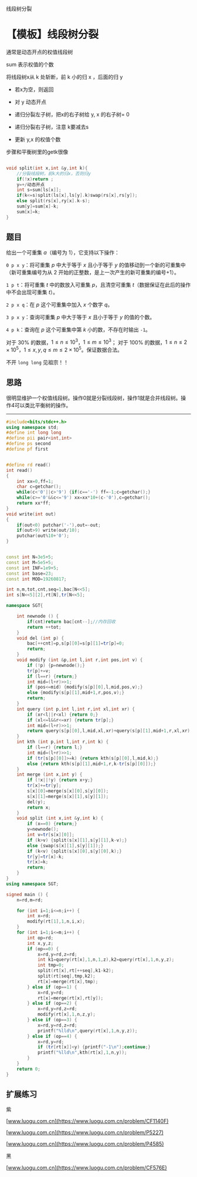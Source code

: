 线段树分裂

# 【模板】线段树分裂

通常是动态开点的权值线段树

 sum 表示权值的个数

将线段树x从 k 处斩断，前 k 小的归 x ，后面的归 y

- 若x为空，则返回

- 对 y 动态开点

- 递归分裂左子树，把x的右子树给 y, x 的右子树= 0

- 递归分裂右子树，注意 k要减去s

- 更新 y,x 的权值个数

步骤和平衡树里的getk很像

```C++

void split(int x,int &y,int k){
	//分裂线段树，前k大的归x，否则归y
	if(!x)return ;
	y=+/动态开点
	int s=sum[ls[x]];
	if(k<=s)split(ls[x],ls[y].k)swap(rs[x],rs[y]);
	else split(rs[x],ry[x].k-s);
	sum[y]=sum[x]-k;
	sum[x]=k;
}
```

## 题目

给出一个可重集 $a$（编号为 $1$），它支持以下操作：

`0 p x y`：将可重集 $p$ 中大于等于 $x$ 且小于等于 $y$ 的值移动到一个新的可重集中（新可重集编号为从 $2$ 开始的正整数，是上一次产生的新可重集的编号+1）。

`1 p t`：将可重集 $t$ 中的数放入可重集 $p$，且清空可重集 $t$（数据保证在此后的操作中不会出现可重集 $t$）。

`2 p x q`：在 $p$ 这个可重集中加入 $x$ 个数字 $q$。

`3 p x y`：查询可重集 $p$ 中大于等于 $x$ 且小于等于 $y$ 的值的个数。

`4 p k`：查询在 $p$ 这个可重集中第 $k$ 小的数，不存在时输出 `-1`。



对于 $30\%$ 的数据，$1\leq n \leq {10}^3$，$1 \le m \le {10}^3$；
对于 $100\%$ 的数据，$1 \le n \le 2 \times {10}^5$，$1 \le x, y, q \le m \le 2 \times {10}^5$。保证数据合法。

不开 `long long` 见祖宗！！

## 思路

很明显维护一个权值线段树。操作0就是分裂线段树，操作1就是合并线段树。操作4可以类比平衡树的操作。

---

```C++
#include<bits/stdc++.h>
using namespace std;
#define int long long
#define pii pair<int,int>
#define ps second
#define pf first


#define rd read()
int read()
{
	int xx=0,ff=1;
	char c=getchar();
	while(c<'0'||c>'9') {if(c=='-') ff=-1;c=getchar();}
	while(c>='0'&&c<='9') xx=xx*10+(c-'0'),c=getchar();
	return xx*ff;
}
void write(int out)
{
	if(out<0) putchar('-'),out=-out;
	if(out>9) write(out/10);
	putchar(out%10+'0');
}


const int N=3e5+5;
const int M=5e5+5;
const int INF=1e9+5;
const int base=23;
const int MOD=19260817;

int n,m,tot,cnt,seq=1,bac[N<<5];
int s[N<<5][2],rt[N],tr[N<<5];

namespace SGT{

	int newnode () {
		if(cnt)return bac[cnt--];//内存回收
		return ++tot;
	}
	void del (int p) {
		bac[++cnt]=p,s[p][0]=s[p][1]=tr[p]=0;
		return;
	}
	void modify (int &p,int l,int r,int pos,int v) {
		if (!p) {p=newnode();}
		tr[p]+=v;
		if (l==r) {return;}
		int mid=(l+r)>>1;
		if (pos<=mid) {modify(s[p][0],l,mid,pos,v);}
		else {modify(s[p][1],mid+1,r,pos,v);}
		return;
	}
	int query (int p,int l,int r,int xl,int xr) {
		if (xr<l||r<xl) {return 0;}
		if (xl<=l&&r<=xr) {return tr[p];}
		int mid=(l+r)>>1;
		return query(s[p][0],l,mid,xl,xr)+query(s[p][1],mid+1,r,xl,xr);
	}
	int kth (int p,int l,int r,int k) {
		if (l==r) {return l;}
		int mid=(l+r)>>1;
		if (tr[s[p][0]]>=k) {return kth(s[p][0],l,mid,k);}
		else {return kth(s[p][1],mid+1,r,k-tr[s[p][0]]);}
	}
	int merge (int x,int y) {
		if (!x||!y) {return x+y;}
		tr[x]+=tr[y];
		s[x][0]=merge(s[x][0],s[y][0]);
		s[x][1]=merge(s[x][1],s[y][1]);
		del(y); 
		return x;
	}
	void split (int x,int &y,int k) {
		if (x==0) {return;}
		y=newnode();
		int v=tr[s[x][0]];
		if (k>v) {split(s[x][1],s[y][1],k-v);}
		else {swap(s[x][1],s[y][1]);}
		if (k<v) {split(s[x][0],s[y][0],k);}
		tr[y]=tr[x]-k;
		tr[x]=k;
		return;
	}
}
using namespace SGT;

signed main () {
	n=rd,m=rd;

	for (int i=1;i<=n;i++) {
		int x=rd;
		modify(rt[1],1,n,i,x);
	}
	for (int i=1;i<=m;i++) {
		int op=rd;
		int x,y,z;
		if (op==0) {
			x=rd,y=rd,z=rd;
			int k1=query(rt[x],1,n,1,z),k2=query(rt[x],1,n,y,z);
			int tmp=0;
			split(rt[x],rt[++seq],k1-k2);
			split(rt[seq],tmp,k2);
			rt[x]=merge(rt[x],tmp);
		} else if (op==1) {
			x=rd,y=rd;
			rt[x]=merge(rt[x],rt[y]);
		} else if (op==2) {
			x=rd,y=rd,z=rd;
			modify(rt[x],1,n,z,y);
		} else if (op==3) {
			x=rd,y=rd,z=rd;
			printf("%lld\n",query(rt[x],1,n,y,z));
		} else if (op==4) {
			x=rd,y=rd;
			if (tr[rt[x]]<y) {printf("-1\n");continue;}
			printf("%lld\n",kth(rt[x],1,n,y));
		}
	}
	return 0;
}

```

## 扩展练习

紫

[www.luogu.com.cn](https://www.luogu.com.cn/problem/CF1140F)


[www.luogu.com.cn](https://www.luogu.com.cn/problem/P5227)


[www.luogu.com.cn](https://www.luogu.com.cn/problem/P4585)


黑

[www.luogu.com.cn](https://www.luogu.com.cn/problem/CF576E)


